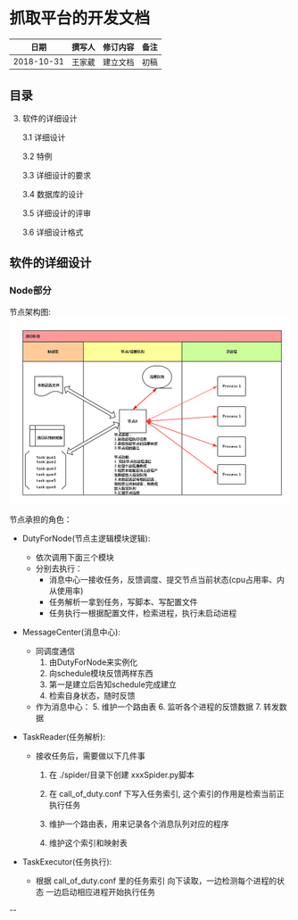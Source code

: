 # 抓取平台的开发文档

|**日期**|**撰写人**|**修订内容**|**备注**|
|:-----:|:-------:|:---------:|:-----:|
|2018-10-31|王家葳|建立文档|初稿|

## 目录

3. 软件的详细设计

	3.1 详细设计 
	
	3.2 特例
	
	3.3 详细设计的要求
	
	3.4 数据库的设计
	
	3.5 详细设计的评审
	
	3.6 详细设计格式
	
## 软件的详细设计

### Node部分

节点架构图:
![节点架构][0]

节点承担的角色：

- DutyForNode(节点主逻辑模块逻辑):
	- 依次调用下面三个模块
	- 分别去执行：
		- 消息中心一接收任务，反馈调度、提交节点当前状态(cpu占用率、内从使用率)
		- 任务解析一拿到任务，写脚本、写配置文件
		- 任务执行一根据配置文件，检索进程，执行未启动进程
		
- MessageCenter(消息中心):
	- 同调度通信
		1. 由DutyForNode来实例化
   		2. 向schedule模块反馈两样东西
   		3. 第一是建立后告知schedule完成建立
   		4. 检索自身状态，随时反馈
   - 作为消息中心：
   		5. 维护一个路由表
   		6. 监听各个进程的反馈数据
   		7. 转发数据
  
- TaskReader(任务解析):
	- 接收任务后，需要做以下几件事
   		1. 在 ./spider/目录下创建 xxxSpider.py脚本
    	
    	2. 在 call_of_duty.conf 下写入任务索引,
        这个索引的作用是检索当前正执行任务
      
      	3. 维护一个路由表，用来记录各个消息队列对应的程序
      
      	4. 维护这个索引和映射表
      	
- TaskExecutor(任务执行):
	- 根据 call_of_duty.conf 里的任务索引
    向下读取，一边检测每个进程的状态
    一边启动相应进程开始执行任务
  
 --
 
 [0]: https://github.com/beforeuwait/spider_platform/blob/master/%E8%AE%BE%E8%AE%A1%E6%96%87%E6%A1%A3/%E6%B6%88%E6%81%AF%E6%A1%86%E6%9E%B6.jpg?raw=true